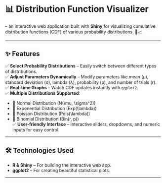
# 📊 Distribution Function Visualizer

 – an interactive web application built with **Shiny** for visualizing cumulative distribution functions (CDF) of various probability distributions. 🎲📈

---

## ✨ Features

✅ **Select Probability Distributions** – Easily switch between different types of distributions.  
✅ **Adjust Parameters Dynamically** – Modify parameters like mean (µ), standard deviation (σ), lambda (λ), probability (p), and number of trials (r).  
✅ **Real-time Graphs** – Watch CDF updates instantly with `ggplot2`.  
✅ **Multiple Distributions Supported**:  
   - 📌 Normal Distribution \(N(\mu, \sigma^2)\)  
   - 📌 Exponential Distribution \(Exp(\lambda)\)  
   - 📌 Poisson Distribution \(Pois(\lambda)\)  
   - 📌 Binomial Distribution \(Bin(r, p)\)  
✅ **User-friendly Interface** – Interactive sliders, dropdowns, and numeric inputs for easy control.  

---

## 🛠️ Technologies Used

- **R & Shiny** – For building the interactive web app.  
- **ggplot2** – For creating beautiful statistical plots.  

---



